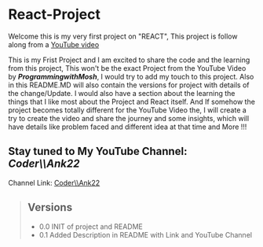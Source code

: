 # React-Project 
Welcome this is my very first project on "REACT", This project is follow along from a [YouTube video](https://www.youtube.com/watch?v=Ke90Tje7VS0&ab_channel=ProgrammingwithMosh)

This is my Frist Project and I am excited to share the code and the learning from this project, This won't be the exact Project from the YouTube Video by ***ProgrammingwithMosh***, I would try to add my touch to this project. Also in this README.MD will also contain the versions for project with details of the change/Update. I would also have a section about the learning the things that I like most about the Project and React itself. And If somehow the project becomes totally different for the YouTube Video the, I will create a try to create the video and share the journey and some insights, which will have details like problem faced and different idea at that time and More !!! 
<br />

## Stay tuned to My YouTube Channel: ***Coder\\\Ank22***
Channel Link: [Coder\\\Ank22](https://www.youtube.com/channel/UCJwpwQ_21fFU0gifQamWuGw)

> ## Versions
> * 0.0  INIT of project and README
> * 0.1 Added Description in README with Link and YouTube Channel 
